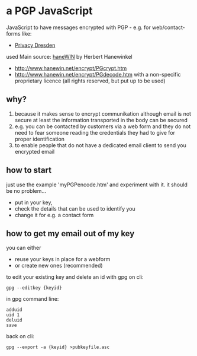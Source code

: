 a PGP JavaScript 
================

JavaScript to have messages encrypted with PGP - e.g. for web/contact-forms like:
* [Privacy Dresden](https://privacydresden.noblogs.org/kontakt/)


used Main source: [haneWIN](http://www.hanewin.net/) by Herbert Hanewinkel
* http://www.hanewin.net/encrypt/PGcrypt.htm
* http://www.hanewin.net/encrypt/PGdecode.htm
with a non-specific proprietary licence (all rights reserved, but put up to be used)

## why?

1. because it makes sense to encrypt communikation although email is not secure at least the information transported in the body can be secured
2. e.g. you can be contacted by customers via a web form and they do not need to fear someone reading the credentials they had to give for proper identification
3. to enable people that do not have a dedicated email client to send you encrypted email

## how to start

just use the example 'myPGPencode.htm' and experiment with it.
it should be no problem...
* put in your key,
* check the details that can be used to identify you
* change it for e.g. a contact form


## how to get my email out of my key

you can either
* reuse your keys in place for a webform
* or create new ones (recommended)

to edit your existing key and delete an id with gpg on cli:

    gpg --editkey {keyid}

in gpg command line:

    adduid
    uid 1
    deluid
    save

back on cli:

    gpg --export -a {keyid} >pubkeyfile.asc
